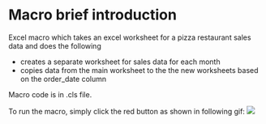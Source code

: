 # Macro brief introduction

Excel macro which takes an excel worksheet for a pizza restaurant sales data and does the following
 + creates a separate worksheet for sales data for each month
 + copies data from the main worksheet to the the new worksheets based on the order_date column

Macro code is in .cls file.

To run the macro, simply click the red button as shown in following gif:
![](https://github.com/amrali21/Excel-Split-Into-WorkSheet-Macro/blob/master/demo.gif)
